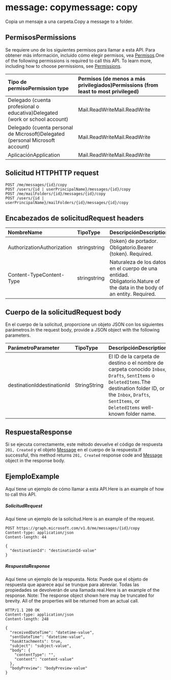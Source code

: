# <a name="message-copy"></a><span data-ttu-id="24dcf-101">message: copy</span><span class="sxs-lookup"><span data-stu-id="24dcf-101">message: copy</span></span>

<span data-ttu-id="24dcf-102">Copia un mensaje a una carpeta.</span><span class="sxs-lookup"><span data-stu-id="24dcf-102">Copy a message to a folder.</span></span>

## <a name="permissions"></a><span data-ttu-id="24dcf-103">Permisos</span><span class="sxs-lookup"><span data-stu-id="24dcf-103">Permissions</span></span>
<span data-ttu-id="24dcf-p101">Se requiere uno de los siguientes permisos para llamar a esta API. Para obtener más información, incluido cómo elegir permisos, vea [Permisos](../../../concepts/permissions_reference.md).</span><span class="sxs-lookup"><span data-stu-id="24dcf-p101">One of the following permissions is required to call this API. To learn more, including how to choose permissions, see [Permissions](../../../concepts/permissions_reference.md).</span></span>

|<span data-ttu-id="24dcf-106">Tipo de permiso</span><span class="sxs-lookup"><span data-stu-id="24dcf-106">Permission type</span></span>      | <span data-ttu-id="24dcf-107">Permisos (de menos a más privilegiados)</span><span class="sxs-lookup"><span data-stu-id="24dcf-107">Permissions (from least to most privileged)</span></span>              | 
|:--------------------|:---------------------------------------------------------| 
|<span data-ttu-id="24dcf-108">Delegado (cuenta profesional o educativa)</span><span class="sxs-lookup"><span data-stu-id="24dcf-108">Delegated (work or school account)</span></span> | <span data-ttu-id="24dcf-109">Mail.ReadWrite</span><span class="sxs-lookup"><span data-stu-id="24dcf-109">Mail.ReadWrite</span></span>    | 
|<span data-ttu-id="24dcf-110">Delegado (cuenta personal de Microsoft)</span><span class="sxs-lookup"><span data-stu-id="24dcf-110">Delegated (personal Microsoft account)</span></span> | <span data-ttu-id="24dcf-111">Mail.ReadWrite</span><span class="sxs-lookup"><span data-stu-id="24dcf-111">Mail.ReadWrite</span></span>    | 
|<span data-ttu-id="24dcf-112">Aplicación</span><span class="sxs-lookup"><span data-stu-id="24dcf-112">Application</span></span> | <span data-ttu-id="24dcf-113">Mail.ReadWrite</span><span class="sxs-lookup"><span data-stu-id="24dcf-113">Mail.ReadWrite</span></span> | 

## <a name="http-request"></a><span data-ttu-id="24dcf-114">Solicitud HTTP</span><span class="sxs-lookup"><span data-stu-id="24dcf-114">HTTP request</span></span>
<!-- { "blockType": "ignored" } -->
```http
POST /me/messages/{id}/copy
POST /users/{id | userPrincipalName}/messages/{id}/copy
POST /me/mailFolders/{id}/messages/{id}/copy
POST /users/{id | userPrincipalName}/mailFolders/{id}/messages/{id}/copy
```
## <a name="request-headers"></a><span data-ttu-id="24dcf-115">Encabezados de solicitud</span><span class="sxs-lookup"><span data-stu-id="24dcf-115">Request headers</span></span>
| <span data-ttu-id="24dcf-116">Nombre</span><span class="sxs-lookup"><span data-stu-id="24dcf-116">Name</span></span>       | <span data-ttu-id="24dcf-117">Tipo</span><span class="sxs-lookup"><span data-stu-id="24dcf-117">Type</span></span> | <span data-ttu-id="24dcf-118">Descripción</span><span class="sxs-lookup"><span data-stu-id="24dcf-118">Description</span></span>|
|:---------------|:--------|:----------|
| <span data-ttu-id="24dcf-119">Authorization</span><span class="sxs-lookup"><span data-stu-id="24dcf-119">Authorization</span></span>  | <span data-ttu-id="24dcf-120">string</span><span class="sxs-lookup"><span data-stu-id="24dcf-120">string</span></span>  | <span data-ttu-id="24dcf-p102">{token} de portador. Obligatorio.</span><span class="sxs-lookup"><span data-stu-id="24dcf-p102">Bearer {token}. Required.</span></span> |
| <span data-ttu-id="24dcf-123">Content-Type</span><span class="sxs-lookup"><span data-stu-id="24dcf-123">Content-Type</span></span> | <span data-ttu-id="24dcf-124">string</span><span class="sxs-lookup"><span data-stu-id="24dcf-124">string</span></span>  | <span data-ttu-id="24dcf-p103">Naturaleza de los datos en el cuerpo de una entidad. Obligatorio.</span><span class="sxs-lookup"><span data-stu-id="24dcf-p103">Nature of the data in the body of an entity. Required.</span></span> |

## <a name="request-body"></a><span data-ttu-id="24dcf-127">Cuerpo de la solicitud</span><span class="sxs-lookup"><span data-stu-id="24dcf-127">Request body</span></span>
<span data-ttu-id="24dcf-128">En el cuerpo de la solicitud, proporcione un objeto JSON con los siguientes parámetros.</span><span class="sxs-lookup"><span data-stu-id="24dcf-128">In the request body, provide a JSON object with the following parameters.</span></span>

| <span data-ttu-id="24dcf-129">Parámetro</span><span class="sxs-lookup"><span data-stu-id="24dcf-129">Parameter</span></span>    | <span data-ttu-id="24dcf-130">Tipo</span><span class="sxs-lookup"><span data-stu-id="24dcf-130">Type</span></span>   |<span data-ttu-id="24dcf-131">Descripción</span><span class="sxs-lookup"><span data-stu-id="24dcf-131">Description</span></span>|
|:---------------|:--------|:----------|
|<span data-ttu-id="24dcf-132">destinationId</span><span class="sxs-lookup"><span data-stu-id="24dcf-132">destinationId</span></span>|<span data-ttu-id="24dcf-133">String</span><span class="sxs-lookup"><span data-stu-id="24dcf-133">String</span></span>|<span data-ttu-id="24dcf-134">El ID de la carpeta de destino o el nombre de carpeta conocido `Inbox`, `Drafts`, `SentItems` o `DeletedItems`.</span><span class="sxs-lookup"><span data-stu-id="24dcf-134">The destination folder ID, or the `Inbox`, `Drafts`, `SentItems`, or `DeletedItems` well-known folder name.</span></span>|

## <a name="response"></a><span data-ttu-id="24dcf-135">Respuesta</span><span class="sxs-lookup"><span data-stu-id="24dcf-135">Response</span></span>

<span data-ttu-id="24dcf-136">Si se ejecuta correctamente, este método devuelve el código de respuesta `201, Created` y el objeto [Message](../resources/message.md) en el cuerpo de la respuesta.</span><span class="sxs-lookup"><span data-stu-id="24dcf-136">If successful, this method returns `201, Created` response code and [Message](../resources/message.md) object in the response body.</span></span>

## <a name="example"></a><span data-ttu-id="24dcf-137">Ejemplo</span><span class="sxs-lookup"><span data-stu-id="24dcf-137">Example</span></span>
<span data-ttu-id="24dcf-138">Aquí tiene un ejemplo de cómo llamar a esta API.</span><span class="sxs-lookup"><span data-stu-id="24dcf-138">Here is an example of how to call this API.</span></span>
##### <a name="request"></a><span data-ttu-id="24dcf-139">Solicitud</span><span class="sxs-lookup"><span data-stu-id="24dcf-139">Request</span></span>
<span data-ttu-id="24dcf-140">Aquí tiene un ejemplo de la solicitud.</span><span class="sxs-lookup"><span data-stu-id="24dcf-140">Here is an example of the request.</span></span>
<!-- {
  "blockType": "request",
  "name": "message_copy"
}-->
```http
POST https://graph.microsoft.com/v1.0/me/messages/{id}/copy
Content-type: application/json
Content-length: 44

{
  "destinationId": "destinationId-value"
}
```

##### <a name="response"></a><span data-ttu-id="24dcf-141">Respuesta</span><span class="sxs-lookup"><span data-stu-id="24dcf-141">Response</span></span>
<span data-ttu-id="24dcf-p104">Aquí tiene un ejemplo de la respuesta. Nota: Puede que el objeto de respuesta que aparece aquí se trunque para abreviar. Todas las propiedades se devolverán de una llamada real.</span><span class="sxs-lookup"><span data-stu-id="24dcf-p104">Here is an example of the response. Note: The response object shown here may be truncated for brevity. All of the properties will be returned from an actual call.</span></span>
<!-- {
  "blockType": "response",
  "truncated": true,
  "@odata.type": "microsoft.graph.message"
} -->
```http
HTTP/1.1 200 OK
Content-type: application/json
Content-length: 248

{
  "receivedDateTime": "datetime-value",
  "sentDateTime": "datetime-value",
  "hasAttachments": true,
  "subject": "subject-value",
  "body": {
    "contentType": "",
    "content": "content-value"
  },
  "bodyPreview": "bodyPreview-value"
}
```

<!-- uuid: 8fcb5dbc-d5aa-4681-8e31-b001d5168d79
2015-10-25 14:57:30 UTC -->
<!-- {
  "type": "#page.annotation",
  "description": "message: copy",
  "keywords": "",
  "section": "documentation",
  "tocPath": ""
}-->
